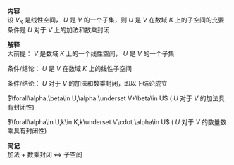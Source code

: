 **内容**  
设 $V_K$ 是线性空间， $U$ 是 $V$ 的一个子集，则 $U$ 是 $V$ 在数域 $K$ 上的子空间的充要条件是 $U$ 对于 $V$ 上的加法和数乘封闭  
  
**解释**  
大前提： $V$ 是数域 $K$ 上的一个线性空间， $U$ 是 $V$ 的一个子集  
  
条件/结论： $U$ 是 $V$ 在数域 $K$ 上的线性子空间  
  
条件/结论： $U$ 对于 $V$ 的加法和数乘封闭，即以下结论成立  
  
 $\forall\alpha,\beta\in U,\alpha  
\underset V+\beta\in U$  ( $U$ 对于 $V$ 的加法具有封闭性)  
  
 $\forall\alpha\in U,k\in K,k\underset V\cdot  
\alpha\in U$  ( $U$ 对于 $V$ 的数量数乘具有封闭性)  
  
**简记**  
加法 $+$ 数乘封闭 $\Leftrightarrow$ 子空间  
